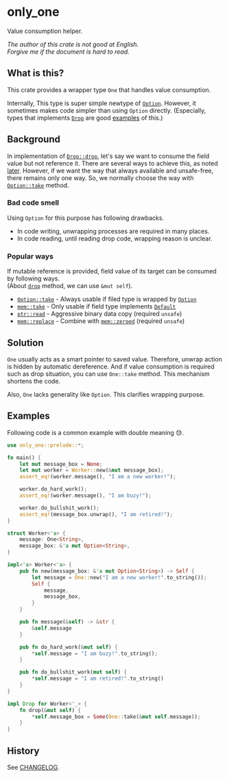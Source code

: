 # only_one

Value consumption helper.

_The author of this crate is not good at English._  
_Forgive me if the document is hard to read._

## What is this?

This crate provides a wrapper type `One` that handles value consumption.

Internally, This type is super simple newtype of [`Option`]. However, it
sometimes makes code simpler than using `Option` directly. (Especially,
types that implements [`Drop`] are good [examples](#examples) of this.)

## Background

In implementation of [`Drop::drop`], let's say we want to consume the
field value but not reference it. There are several ways to achieve this,
as noted [later](#popular-ways). However, if we want the way that always
available and unsafe-free, there remains only one way. So, we normally
choose the way with [`Option::take`] method.

### Bad code smell

Using `Option` for this purpose has following drawbacks.

- In code writing, unwrapping processes are required in many places.
- In code reading, until reading drop code, wrapping reason is unclear.

### Popular ways

If mutable reference is provided,
field value of its target can be consumed by following ways.  
(About [`drop`][`Drop::drop`] method, we can use `&mut self`).

- [`Option::take`] - Always usable if filed type is wrapped by [`Option`]
- [`mem::take`] - Only usable if field type implements [`Default`]
- [`ptr::read`] - Aggressive binary data copy (required `unsafe`)
- [`mem::replace`] - Combine with [`mem::zeroed`] (required `unsafe`)

## Solution

`One` usually acts as a smart pointer to saved value. Therefore, unwrap
action is hidden by automatic dereference. And if value consumption is
required such as drop situation, you can use `One::take` method.
This mechanism shortens the code.

Also, `One` lacks generality like `Option`.
This clarifies wrapping purpose.

## Examples

Following code is a common example with double meaning 😓.

```rust
use only_one::prelude::*;

fn main() {
    let mut message_box = None;
    let mut worker = Worker::new(&mut message_box);
    assert_eq!(worker.message(), "I am a new worker!");

    worker.do_hard_work();
    assert_eq!(worker.message(), "I am buzy!");

    worker.do_bullshit_work();
    assert_eq!(message_box.unwrap(), "I am retired!");
}

struct Worker<'a> {
    message: One<String>,
    message_box: &'a mut Option<String>,
}

impl<'a> Worker<'a> {
    pub fn new(message_box: &'a mut Option<String>) -> Self {
        let message = One::new("I am a new worker!".to_string());
        Self {
            message,
            message_box,
        }
    }

    pub fn message(&self) -> &str {
        &self.message
    }

    pub fn do_hard_work(&mut self) {
        *self.message = "I am buzy!".to_string();
    }

    pub fn do_bullshit_work(mut self) {
        *self.message = "I am retired!".to_string()
    }
}

impl Drop for Worker<'_> {
    fn drop(&mut self) {
        *self.message_box = Some(One::take(&mut self.message));
    }
}
```

## History

See [CHANGELOG](CHANGELOG.md).

<!-- Links -->

[`Default`]: https://doc.rust-lang.org/std/default/trait.Default.html
[`Drop`]: https://doc.rust-lang.org/std/ops/trait.Drop.html
[`Drop::drop`]: https://doc.rust-lang.org/std/ops/trait.Drop.html#tymethod.drop
[`Option`]: https://doc.rust-lang.org/std/option/enum.Option.html
[`Option::take`]: https://doc.rust-lang.org/std/option/enum.Option.html#method.take
[`mem::replace`]: https://doc.rust-lang.org/std/mem/fn.replace.html
[`mem::take`]: https://doc.rust-lang.org/std/mem/fn.take.html
[`mem::zeroed`]: https://doc.rust-lang.org/std/mem/fn.zeroed.html
[`ptr::read`]: https://doc.rust-lang.org/std/ptr/fn.read.html
